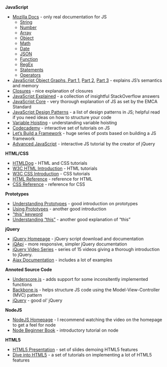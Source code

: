 **JavaScript**

- [Mozilla Docs](https://developer.mozilla.org/en/JavaScript/Reference) - only real documentation for JS
  - [String](https://developer.mozilla.org/en/JavaScript/Reference/Global_Objects/String)
  - [Number](https://developer.mozilla.org/en/JavaScript/Reference/Global_Objects/Number)
  - [Array](https://developer.mozilla.org/en/JavaScript/Reference/Global_Objects/Array)
  - [Object](https://developer.mozilla.org/en/JavaScript/Reference/Global_Objects/Object)
  - [Math](https://developer.mozilla.org/en/JavaScript/Reference/Global_Objects/Math)
  - [Date](https://developer.mozilla.org/en/JavaScript/Reference/Global_Objects/Date)
  - [JSON](https://developer.mozilla.org/en/JavaScript/Reference/Global_Objects/JSON)
  - [Function](https://developer.mozilla.org/en/JavaScript/Reference/Global_Objects/Function)
  - [RegEx](https://developer.mozilla.org/en/JavaScript/Reference/Global_Objects/RegExp)
  - [Statements](https://developer.mozilla.org/en/JavaScript/Reference/Statements)
  - [Operators](https://developer.mozilla.org/en/JavaScript/Reference/Operators)
- [JavaScript Object Graphs, Part 1](http://howtonode.org/object-graphs), [Part 2](http://howtonode.org/object-graphs-2), [Part 3](http://howtonode.org/object-graphs-3) - explains JS’s semantics and memory
- [Closures](http://howtonode.org/why-use-closure) - nice explanation of closures
- [JavaScript Explained](http://lazutkin.com/blog/2009/mar/1/javascript-explained/) - a collection of insightful StackOverflow answers
- [JavaScript Core](http://dmitrysoshnikov.com/ecmascript/javascript-the-core/) - very thorough explanation of JS as set by the EMCA Standard
- [JavaScript Design Patterns](http://addyosmani.com/resources/essentialjsdesignpatterns/book/) - a list of design patterns in JS; helpful read if you need ideas on how to structure your code
- [Variable Hoisting](http://pierrespring.com/2010/05/20/my-variable-declaration-got-hoisted/) - understanding variable hoisting
- [Codecademy](http://www.codecademy.com/) - interactive set of tutorials on JS
- [Let’s Build a Framework](http://dailyjs.com/2010/02/25/djscript-part-1-structure/) - huge series of posts based on building a JS framework
- [Advanced JavaScript](http://ejohn.org/apps/learn/) - interactive JS tutorial by the creator of jQuery

**HTML/CSS**

- [HTMLDog](http://htmldog.com/) - HTML and CSS tutorials
- [W3C HTML Introduction](http://www.w3schools.com/html/default.asp) - HTML tutorials
- [W3C CSS Introduction](http://www.w3schools.com/css/default.asp) - CSS tutorials
- [HTML Reference](https://developer.mozilla.org/en/HTML/Element) - reference for HTML
- [CSS Reference](https://developer.mozilla.org/en/CSS/CSS_Reference) - reference for CSS

**Prototypes**

- [Understanding Prototypes](http://yehudakatz.com/2011/08/12/understanding-prototypes-in-javascript/) - good introduction on prototypes
- [Using Prototypes](http://blog.morrisjohns.com/illumination_on_javascript_prototypes.html) - another good introduction
- [“this” keyword](http://stackoverflow.com/questions/133973/how-does-this-keyword-work-within-a-javascript-object-literal/134149#134149)
- [Understanding “this”](http://yehudakatz.com/2011/08/11/understanding-javascript-function-invocation-and-this/) - another good explanation of “this”

**jQuery**

- [jQuery Homepage](http://jquery.com/) - jQuery script download and documentation
- [jQApi](http://jqapi.com/) - more responsive, simpler jQuery documentation
- [jQuery Video Series](http://blog.themeforest.net/screencasts/jquery-for-absolute-beginners-video-series/) - series of 15 videos giving a thorough introduction to jQuery.
- [Ajax Documentation](http://api.jquery.com/jQuery.ajax/) - includes a lot of examples

**Annoted Source Code**

- [Underscore.js](http://documentcloud.github.com/underscore/docs/underscore.html) - adds support for some inconsitently implemented functions
- [Backbone.js](http://documentcloud.github.com/backbone/docs/backbone.html) - helps structure JS code using the Model-View-Controller (MVC) pattern
- [jQuery](http://www.keyframesandcode.com/resources/javascript/deconstructed/jquery/) - good ol’ jQuery

**NodeJS**

- [NodeJS Homepage](http://nodejs.org/) - I recommend watching the video on the homepage to get a feel for node
- [Node Beginner Book](http://nodebeginner.org/) - introductory tutorial on node

**HTML5**

- [HTML5 Presentation](http://slides.html5rocks.com/#landing-slide) - set of slides demoing HTML5 features
- [Dive into HTML5](http://diveintohtml5.info/) - a set of tutorials on implementing a lot of HTML5 features
